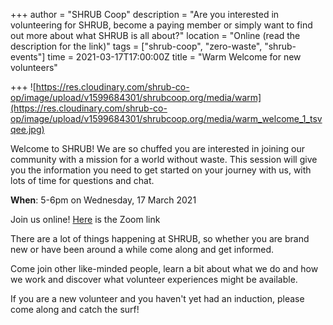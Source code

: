 +++
author = "SHRUB Coop"
description = "Are you interested in volunteering for SHRUB, become a paying member or simply want to find out more about what SHRUB is all about?"
location = "Online (read the description for the link)"
tags = ["shrub-coop", "zero-waste", "shrub-events"]
time = 2021-03-17T17:00:00Z
title = "Warm Welcome for new volunteers"

+++
![https://res.cloudinary.com/shrub-co-op/image/upload/v1599684301/shrubcoop.org/media/warm](https://res.cloudinary.com/shrub-co-op/image/upload/v1599684301/shrubcoop.org/media/warm_welcome_1_tsvqee.jpg)

Welcome to SHRUB! We are so chuffed you are interested in joining our community with a mission for a world without waste. This session will give you the information you need to get started on your journey with us, with lots of time for questions and chat.

**When**: 5-6pm on Wednesday, 17 March 2021

Join us online! [Here](https://l.facebook.com/l.php?u=https%3A%2F%2Fus02web.zoom.us%2Fj%2F81192884806%3Ffbclid%3DIwAR0zbSUpwSgMxWI7JhAdIN0OwFN7j1MhgcytDq5AIi5SkNwEKcUzHnK5ErU&h=AT33GZfoniNWQ43L2zkkGTbSJtKVNMddgzhRtzZhxYIOiQ8q10csNCj44VWgRBDOluSQ-Mbch2o9gpd8MmXILbw_faVo1WYBCC-NGHPo008hypiZ4Kp2imAARDOWQ3awl9AVWGuzeAzcGva8XoSuAg "zoom link") is the Zoom link

There are a lot of things happening at SHRUB, so whether you are brand new or have been around a while come along and get informed.

Come join other like-minded people, learn a bit about what we do and how we work and discover what volunteer experiences might be available.

If you are a new volunteer and you haven't yet had an induction, please come along and catch the surf!